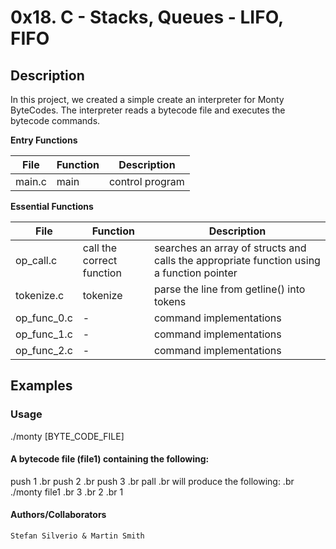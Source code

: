 # 0x18. C - Stacks, Queues - LIFO, FIFO
## Description

In this project, we created a simple create an interpreter for Monty ByteCodes. The interpreter reads a bytecode file and executes the bytecode commands.

**Entry Functions**

File | Function | Description
-----|-----|----
main.c | main | control program

**Essential Functions**

File | Function	| Description
-----|-----|----
op_call.c | call the correct function | searches an array of structs and calls the appropriate function using a function pointer
tokenize.c | tokenize | parse the line from getline() into tokens
op_func_0.c |    -     |  command implementations
op_func_1.c |    -     |  command implementations
op_func_2.c |    -     |  command implementations

## Examples

### Usage
./monty [BYTE_CODE_FILE]

#### A bytecode file (file1) containing the following:
push 1
.br
push 2
.br
push 3
.br
pall
.br
will produce the following:
.br
./monty file1
.br
3
.br
2
.br
1

#### Authors/Collaborators
`Stefan Silverio & Martin Smith`